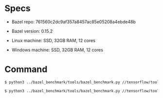 # Specs

* Bazel repo: 761560c2dc9af357a8457ac85e05208a4ebde48b

* Bazel version: 0.15.2

* Linux machine: SSD, 32GB RAM, 12 cores

* Windows machine: SSD, 32GB RAM, 12 cores


# Command

```sh
$ python3 ../bazel_benchmark/tools/bazel_benchmark.py //tensorflow/tools/pip_package:build_pip_package --build_flag="--config=opt" --profile_type=json-profile --project_name=TensorFlow --profile_data_dir=../bazel_benchmark/TensorFlow/auto/Linux --setup_command='yes "" | ./configure' --build_flag="--distinct_host_configuration=false"

$ python3 ../bazel_benchmark/tools/bazel_benchmark.py //tensorflow/tools/pip_package:build_pip_package --build_flag="--config=opt" --profile_type=analyze-profile --project_name=TensorFlow --profile_data_dir=../bazel_benchmark/TensorFlow/auto/Linux --setup_command='yes "" | ./configure' --build_flag="--distinct_host_configuration=false"
```

